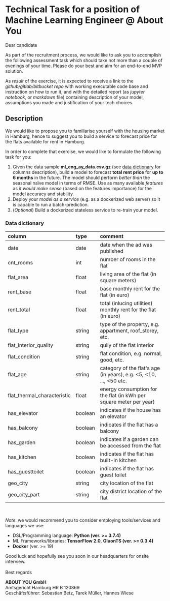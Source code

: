 # Technical Task for a position of Machine Learning Engineer @ About You

Dear candidate

As part of the recruitment process, we would like to ask you to accomplish the following assessment task which should take not more than a couple of evenings of your time. Please do your best and aim for an end-to-end MVP solution.

As <em>result</em> of the exercise, it is expected to receive a link to the <em>github/gitlab/bitbucket repo</em> with working executable code base and instruction on how to run it, and with the detailed report (as <em>jupyter notebook</em>, or <em>markdown</em> file) containing description of your model, assumptions you made and justification of your tech choices.

## Description

We would like to propose you to familiarise yourself with the housing market in Hamburg, hence to suggest you to build a service to forecast price for the flats available for rent in Hamburg. 

In order to complete that exercise, we would like to formulate the following task for you:

1. Given the data sample <strong>ml_eng_ay_data.csv.gz</strong> (see [data dictionary](#data-dictionary) for columns description), build a model to forecast <strong>total rent price</strong> for <strong>up to 6 months</strong> in the future. The model should perform <em>better than</em> the seasonal naïve model in terms of RMSE. Use as many available <em>features</em> as <em>it would make sense</em> (based on the features importance) for the model accuracy and stability.
2. Deploy your <em>model as a service</em> (e.g. as a dockerized web server) so it is capable to run a batch-prediction.
3. (<em>Optional</em>) Build a dockerized stateless service to re-train your model.

### Data dictionary

|column|type|comment|
|:-|:-|:-|
|date|date|date when the ad was published|
|cnt_rooms|int|number of rooms in the flat|
|flat_area|float|living area of the flat (in square meters)|
|rent_base|float|base monthly rent for the flat (in euro)|
|rent_total|float|total (inlucing utilities) monthly rent for the flat (in euro)|
|flat_type|string|type of the property, e.g. appartment, roof_storey, etc.|
|flat_interior_quality|string|quily of the flat interior|
|flat_condition|string|flat condition, e.g. normal, good, etc.|
|flat_age|string|category of the flat's age (in years), e.g. <5, <10, ..., <50 etc.|
|flat_thermal_characteristic|float|energy consumption for the flat (in kWh per square meter per year)|
|has_elevator|boolean|indicates if the house has an elevator|
|has_balcony|boolean|indicates if the flat has a balcony|
|has_garden|boolean|indicates if a garden can be accessed from the flat|
|has_kitchen|boolean|indicates if the flat has built-in kitchen|
|has_guesttoilet|boolean|indicates if the flat has guest toilet|
|geo_city|string|city location of the flat|
|geo_city_part|string|city district location of the flat|

<br>

<em>Note</em>: we would recommend you to consider employing tools/services and languages we use:
- DSL/Programming language: <strong>Python (ver. >= 3.7.4)</strong>
- ML Frameworks/libraries: <strong>TensorFlow 2.0</strong>, <strong>GluonTS (ver. >= 0.3.4)</strong>
- <strong>Docker</strong> (ver. >= 19)

Good luck and hopefully see you soon in our headquarters for onsite interview.
<br>
<br>Best regards

<strong>ABOUT YOU GmbH</strong>
<br>Amtsgericht Hamburg HR B 120869
<br>Geschäftsführer: Sebastian Betz, Tarek Müller, Hannes Wiese
